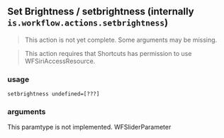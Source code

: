 
## Set Brightness / setbrightness (internally `is.workflow.actions.setbrightness`)

> This action is not yet complete. Some arguments may be missing.


> This action requires that Shortcuts has permission to use WFSiriAccessResource.

### usage
`setbrightness undefined=[???]`

### arguments
This paramtype is not implemented. WFSliderParameter
